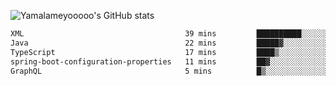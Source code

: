 ![Yamalameyooooo's GitHub stats](https://github-readme-stats.vercel.app/api?username=yamalameyooooo&theme=transparent&show_icons=true\&show=reviews,discussions_started,discussions_answered,prs_merged,prs_merged_percentage)

<!--START_SECTION:waka-->

```txt
XML                                    39 mins         ██████████░░░░░░░░░░░░░░░   39.92 %
Java                                   22 mins         █████▓░░░░░░░░░░░░░░░░░░░   22.34 %
TypeScript                             17 mins         ████▒░░░░░░░░░░░░░░░░░░░░   17.26 %
spring-boot-configuration-properties   11 mins         ██▓░░░░░░░░░░░░░░░░░░░░░░   11.15 %
GraphQL                                5 mins          █▒░░░░░░░░░░░░░░░░░░░░░░░   05.15 %
```

<!--END_SECTION:waka-->
